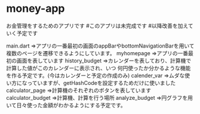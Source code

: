 # money-app
お金管理をするためのアプリです
#このアプリは未完成です
#以降改善を加えていく予定です

main.dart
⇒アプリの一番最初の画面のappBarやbottomNavigationBarを用いて
複数のページを遷移できるようにしています。
myhomepage
⇒アプリの一番最初の画面を表しています
history_budget
⇒カレンダーを表しており、計算機で計算した値がこのカレンダーに表示され、いつ
何円使ったか分かるような機能を作る予定です。(今はカレンダーと予定の作成のみ)
calender_var
⇒ムダな使い方になっていますが、getHashCodeを設定するためだけに使いました
calculator_page
⇒計算機のそれぞれのボタンを表しています
calculator_budget
⇒計算機、計算を行う場所
analyze_budget
⇒円グラフを用いて日々使った金額がわかるようにする予定です。
